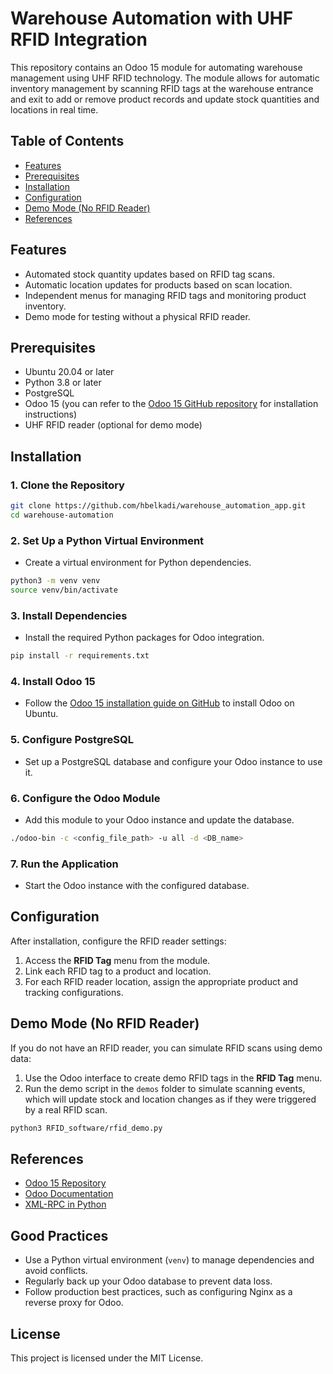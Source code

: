 # Warehouse Automation with UHF RFID Integration

This repository contains an Odoo 15 module for automating warehouse management using UHF RFID technology. The module allows for automatic inventory management by scanning RFID tags at the warehouse entrance and exit to add or remove product records and update stock quantities and locations in real time.

## Table of Contents
- [Features](#features)
- [Prerequisites](#prerequisites)
- [Installation](#installation)
- [Configuration](#configuration)
- [Demo Mode (No RFID Reader)](#demo-mode-no-rfid-reader)
- [References](#references)

## Features
- Automated stock quantity updates based on RFID tag scans.
- Automatic location updates for products based on scan location.
- Independent menus for managing RFID tags and monitoring product inventory.
- Demo mode for testing without a physical RFID reader.

## Prerequisites
- Ubuntu 20.04 or later
- Python 3.8 or later
- PostgreSQL
- Odoo 15 (you can refer to the [Odoo 15 GitHub repository](https://github.com/odoo/odoo/tree/15.0) for installation instructions)
- UHF RFID reader (optional for demo mode)

## Installation

### 1. **Clone the Repository**
```bash
git clone https://github.com/hbelkadi/warehouse_automation_app.git
cd warehouse-automation
```
### 2. **Set Up a Python Virtual Environment**
   - Create a virtual environment for Python dependencies.
  ```bash
  python3 -m venv venv
  source venv/bin/activate
  ```    
### 3. **Install Dependencies**
   - Install the required Python packages for Odoo integration.
   ```bash
   pip install -r requirements.txt
   ```
     
### 4. **Install Odoo 15**
   - Follow the [Odoo 15 installation guide on GitHub](https://github.com/odoo/odoo/tree/15.0) to install Odoo on Ubuntu.

### 5. **Configure PostgreSQL**
   - Set up a PostgreSQL database and configure your Odoo instance to use it.

### 6. **Configure the Odoo Module**
   - Add this module to your Odoo instance and update the database.
   ```bash
   ./odoo-bin -c <config_file_path> -u all -d <DB_name>
   ```
   
### 7. **Run the Application**
   - Start the Odoo instance with the configured database.

## Configuration
After installation, configure the RFID reader settings:
1. Access the **RFID Tag** menu from the module.
2. Link each RFID tag to a product and location.
3. For each RFID reader location, assign the appropriate product and tracking configurations.


## Demo Mode (No RFID Reader)
If you do not have an RFID reader, you can simulate RFID scans using demo data:
1. Use the Odoo interface to create demo RFID tags in the **RFID Tag** menu.
2. Run the demo script in the `demos` folder to simulate scanning events, which will update stock and location changes as if they were triggered by a real RFID scan.
```bash
python3 RFID_software/rfid_demo.py
```

## References
- [Odoo 15 Repository](https://github.com/odoo/odoo/tree/15.0)
- [Odoo Documentation](https://www.odoo.com/documentation/15.0/)
- [XML-RPC in Python](https://docs.python.org/3/library/xmlrpc.client.html)

## Good Practices
- Use a Python virtual environment (`venv`) to manage dependencies and avoid conflicts.
- Regularly back up your Odoo database to prevent data loss.
- Follow production best practices, such as configuring Nginx as a reverse proxy for Odoo.

## License
This project is licensed under the MIT License.
